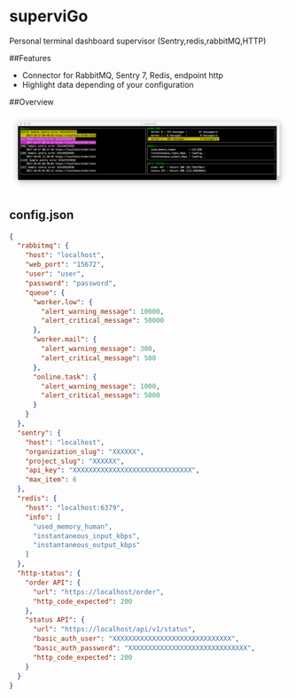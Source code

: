 # superviGo
Personal terminal dashboard supervisor (Sentry,redis,rabbitMQ,HTTP)

##Features
- Connector for RabbitMQ, Sentry 7, Redis, endpoint http
- Highlight data depending of your configuration

##Overview

![superviGo overview](https://raw.githubusercontent.com/agirot/superviGo/master/assets/screenshot.png)

## config.json

```json
{
  "rabbitmq": {
    "host": "localhost",
    "web_port": "15672",
    "user": "user",
    "password": "password",
    "queue": {
      "worker.low": {
        "alert_warning_message": 10000,
        "alert_critical_message": 50000
      },
      "worker.mail": {
        "alert_warning_message": 300,
        "alert_critical_message": 500
      },
      "online.task": {
        "alert_warning_message": 1000,
        "alert_critical_message": 5000
      }
    }
  },
  "sentry": {
    "host": "localhost",
    "organization_slug": "XXXXXX",
    "project_slug": "XXXXXX",
    "api_key": "XXXXXXXXXXXXXXXXXXXXXXXXXXXXXX",
    "max_item": 6
  },
  "redis": {
    "host": "localhost:6379",
    "info": [
      "used_memory_human",
      "instantaneous_input_kbps",
      "instantaneous_output_kbps"
    ]
  },
  "http-status": {
    "order API": {
      "url": "https://localhost/order",
      "http_code_expected": 200
    },
    "status API": {
      "url": "https://localhost/api/v1/status",
      "basic_auth_user": "XXXXXXXXXXXXXXXXXXXXXXXXXXXXXX",
      "basic_auth_password": "XXXXXXXXXXXXXXXXXXXXXXXXXXXXXX",
      "http_code_expected": 200
    }
  }
}
```